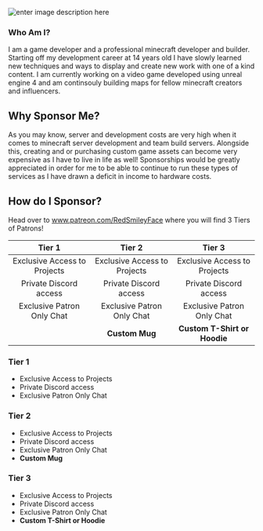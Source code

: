 ![enter image description here](https://raw.githubusercontent.com/RedSmileyFace/RedSmileyFace/main/Header.png)
### Who Am I?
I am a game developer and a professional minecraft developer and builder. Starting off my development career at 14 years old I have slowly learned new techniques and ways to display and create new work with one of a kind content. I am currently working on a video game developed using unreal engine 4 and am continsouly building maps for fellow minecraft creators and influencers.

## Why Sponsor Me?
As you may know, server and development costs are very high when it comes to minecraft server development and team build servers. Alongside this, creating and or purchasing custom game assets can become very expensive as I have to live in life as well! Sponsorships would be greatly appreciated in order for me to be able to continue to run these types of services as I have drawn a deficit in income to hardware costs.

## How do I Sponsor?
Head over to www.patreon.com/RedSmileyFace where you will find 3 Tiers of Patrons!

|            Tier 1            |            Tier 2            |            Tier 3            |
|:----------------------------:|:----------------------------:|:----------------------------:|
| Exclusive Access to Projects | Exclusive Access to Projects | Exclusive Access to Projects |
|    Private Discord access    |    Private Discord access    |    Private Discord access    |
|  Exclusive Patron Only Chat  |  Exclusive Patron Only Chat  |  Exclusive Patron Only Chat  |
|                              |        **Custom Mug**        | **Custom T-Shirt or Hoodie** |


### Tier 1
 - Exclusive Access to Projects 
 - Private Discord access
 - Exclusive Patron Only Chat
 
### Tier 2
 - Exclusive Access to Projects 
 - Private Discord access
 - Exclusive Patron Only Chat
 - **Custom Mug**
 
### Tier 3
 - Exclusive Access to Projects 
 - Private Discord access
 - Exclusive Patron Only Chat
 - **Custom T-Shirt or Hoodie**

